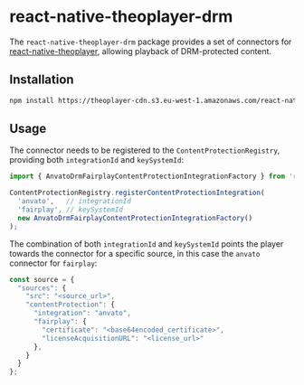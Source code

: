 # react-native-theoplayer-drm

The `react-native-theoplayer-drm` package provides a set of connectors for [react-native-theoplayer](https://github.com/THEOplayer/react-native-theoplayer),
allowing playback of DRM-protected content.

## Installation

```sh
npm install https://theoplayer-cdn.s3.eu-west-1.amazonaws.com/react-native-theoplayer/react-native-theoplayer-drm-0.1.0.tgz
```

## Usage

The connector needs to be registered to the `ContentProtectionRegistry`, providing both
`integrationId` and `keySystemId`:

```typescript
import { AnvatoDrmFairplayContentProtectionIntegrationFactory } from 'react-native-theoplayer-drm';

ContentProtectionRegistry.registerContentProtectionIntegration(
  'anvato',   // integrationId
  'fairplay', // keySystemId
  new AnvatoDrmFairplayContentProtectionIntegrationFactory()
);
```

The combination of both `integrationId` and `keySystemId` points the player towards the connector
for a specific source,
in this case the `anvato` connector for `fairplay`:

```typescript
const source = {
  "sources": {
    "src": "<source_url>",
    "contentProtection": {
      "integration": "anvato",
      "fairplay": {
        "certificate": "<base64encoded_certificate>",
        "licenseAcquisitionURL": "<license_url>"
      },
    }
  }
};
```
